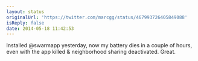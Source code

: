 ```yaml
---
layout: status
originalUrl: 'https://twitter.com/marcgg/status/467993726405849088'
isReply: false
date: 2014-05-18 11:42:53
---
```


Installed @swarmapp yesterday, now my battery dies in a couple of hours, even with the app killed &amp; neighborhood sharing deactivated. Great.
